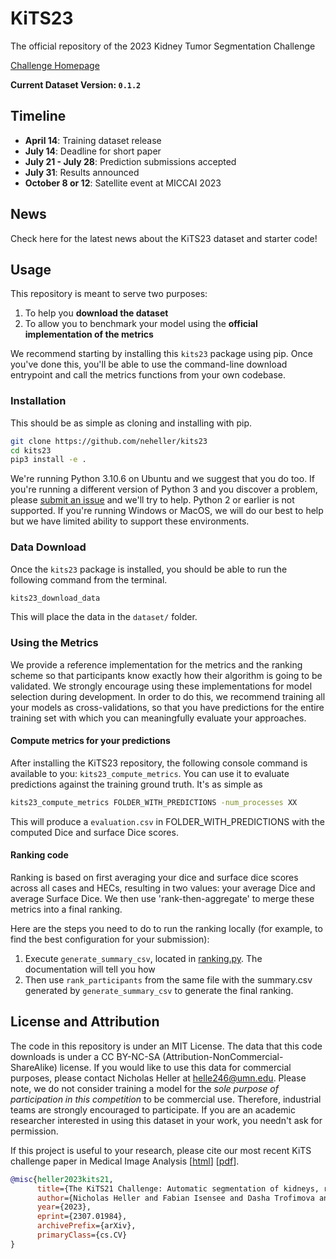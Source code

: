 # KiTS23

The official repository of the 2023 Kidney Tumor Segmentation Challenge

[Challenge Homepage](https://kits23.kits-challenge.org/)

**Current Dataset Version: `0.1.2`**

## Timeline

- **April 14**: Training dataset release
- **July 14**: Deadline for short paper
- **July 21 - July 28**: Prediction submissions accepted
- **July 31**: Results announced
- **October 8 or 12**: Satellite event at MICCAI 2023

## News

Check here for the latest news about the KiTS23 dataset and starter code!

## Usage

This repository is meant to serve two purposes:

1. To help you **download the dataset**
2. To allow you to benchmark your model using the **official implementation of the metrics**

We recommend starting by installing this `kits23` package using pip. Once you've done this, you'll be able to use the command-line download entrypoint and call the metrics functions from your own codebase.

### Installation

This should be as simple as cloning and installing with pip.

```bash
git clone https://github.com/neheller/kits23
cd kits23
pip3 install -e .
```

We're running Python 3.10.6 on Ubuntu and we suggest that you do too. If you're running a different version of Python 3 and you discover a problem, please [submit an issue](https://github.com/neheller/kits23/issues/new) and we'll try to help. Python 2 or earlier is not supported. If you're running Windows or MacOS, we will do our best to help but we have limited ability to support these environments.

### Data Download

Once the `kits23` package is installed, you should be able to run the following command from the terminal.

```bash
kits23_download_data
```

This will place the data in the `dataset/` folder.

### Using the Metrics

We provide a reference implementation for the metrics and the ranking scheme so that participants know exactly how their algorithm is going to be validated. We strongly encourage using these implementations for model selection during development. In order to do this, we recommend training all your models as cross-validations, so that you have predictions for the entire training set with which you can meaningfully evaluate your approaches.

#### Compute metrics for your predictions

After installing the KiTS23 repository, the following console command is available to you: `kits23_compute_metrics`. You can use it to evaluate predictions against the training ground truth. It's as simple as

```bash
kits23_compute_metrics FOLDER_WITH_PREDICTIONS -num_processes XX
```

This will produce a `evaluation.csv` in FOLDER_WITH_PREDICTIONS with the computed Dice and surface Dice scores.

#### Ranking code

Ranking is based on first averaging your dice and surface dice scores across all cases and HECs, resulting in two values: your average Dice and average Surface Dice. We then use 'rank-then-aggregate' to merge these metrics into a final ranking.

Here are the steps you need to do to run the ranking locally (for example, to find the best configuration for your submission):

1) Execute `generate_summary_csv`, located in [ranking.py](ranking.py). The documentation will tell you how
2) Then use `rank_participants` from the same file with the summary.csv generated by `generate_summary_csv` to generate the final ranking.

## License and Attribution

The code in this repository is under an MIT License. The data that this code downloads is under a CC BY-NC-SA (Attribution-NonCommercial-ShareAlike) license. If you would like to use this data for commercial purposes, please contact Nicholas Heller at helle246@umn.edu. Please note, we do not consider training a model for the *sole purpose of participation in this competition* to be commercial use. Therefore, industrial teams are strongly encouraged to participate. If you are an academic researcher interested in using this dataset in your work, you needn't ask for permission.

If this project is useful to your research, please cite our most recent KiTS challenge paper in Medical Image Analysis \[[html](https://www.sciencedirect.com/science/article/abs/pii/S1361841520301857)\] \[[pdf](https://arxiv.org/pdf/1912.01054.pdf)\].

```bibtex
@misc{heller2023kits21,
      title={The KiTS21 Challenge: Automatic segmentation of kidneys, renal tumors, and renal cysts in corticomedullary-phase CT}, 
      author={Nicholas Heller and Fabian Isensee and Dasha Trofimova and Resha Tejpaul and Zhongchen Zhao and Huai Chen and Lisheng Wang and Alex Golts and Daniel Khapun and Daniel Shats and Yoel Shoshan and Flora Gilboa-Solomon and Yasmeen George and Xi Yang and Jianpeng Zhang and Jing Zhang and Yong Xia and Mengran Wu and Zhiyang Liu and Ed Walczak and Sean McSweeney and Ranveer Vasdev and Chris Hornung and Rafat Solaiman and Jamee Schoephoerster and Bailey Abernathy and David Wu and Safa Abdulkadir and Ben Byun and Justice Spriggs and Griffin Struyk and Alexandra Austin and Ben Simpson and Michael Hagstrom and Sierra Virnig and John French and Nitin Venkatesh and Sarah Chan and Keenan Moore and Anna Jacobsen and Susan Austin and Mark Austin and Subodh Regmi and Nikolaos Papanikolopoulos and Christopher Weight},
      year={2023},
      eprint={2307.01984},
      archivePrefix={arXiv},
      primaryClass={cs.CV}
}
```

